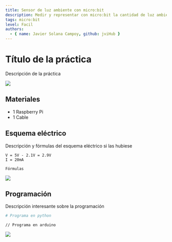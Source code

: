 ```yaml
---
title: Sensor de luz ambiente con micro:bit
description: Medir y representar con micro:bit la cantidad de luz ambiente usando la pantalla LED matricial.
tags: micro:bit
level: Facil
authors:
  - { name: Javier Solana Campoy, github: jviHub }
---
```


# Título de la práctica

Descripción de la práctica

![](practica.gif)

## Materiales

- 1 Raspberry Pi
- 1 Cable

## Esquema eléctrico

Descripción y fórmulas del esquema eléctrico si las hubiese

```
V = 5V - 2.1V = 2.9V
I = 20mA

Fórmulas
```

![](fritzing.png)

## Programación

Descripción interesante sobre la programación

```python
# Programa en python
```

```arduino
// Programa en arduino
```

![](mblock.png)
